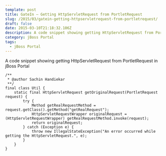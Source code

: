 ```yaml
---
template: post
title: GateIn – Getting HttpServletRequest from PortletRequest
slug: /2015/03/gatein-getting-httpservletrequest-from-portletrequest/
draft: false
date: 2015-03-10T21:18:32.106Z
description: A code snippet showing getting HttpServletRequest from PortletRequest
category: jBoss Portal
tags:
  - jBoss Portal
---
```

A code snippet showing getting HttpServletRequest from PortletRequest in jBoss Portal

```
/**
 * @author Sachin Handiekar
 **/
final class Util {
	static final HttpServletRequest getOriginalRequest(PortletRequest request) {
		try {
			Method getRealRequestMethod = request.getClass().getMethod("getRealRequest");
			HttpServletRequestWrapper originalRequest = (HttpServletRequestWrapper) getRealRequestMethod.invoke(request);
			return originalRequest;
		} catch (Exception e) {
			throw new IllegalStateException("An error occurred while getting the HttpServletRequest.", e);
		}
	}
}
```
